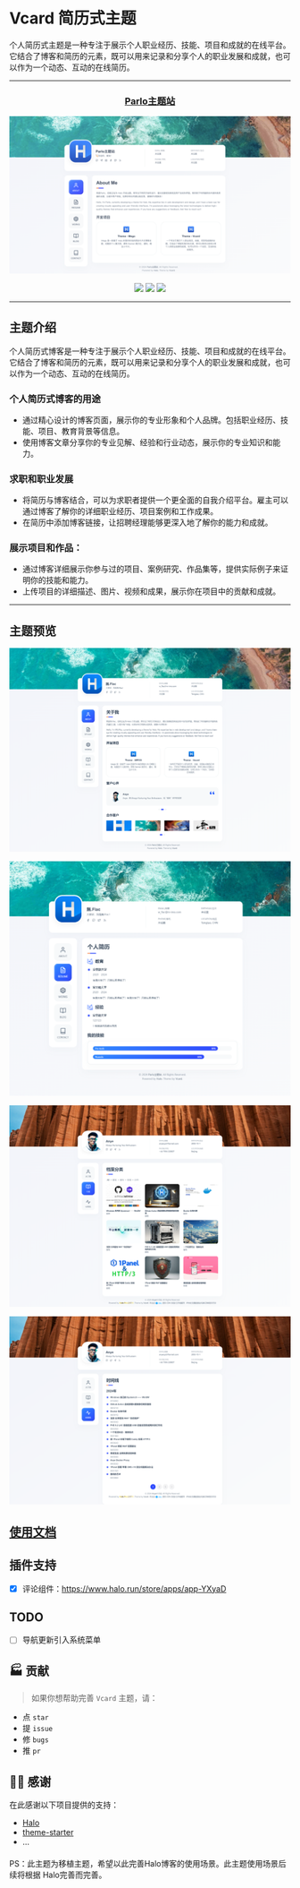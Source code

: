 # Vcard 简历式主题

个人简历式主题是一种专注于展示个人职业经历、技能、项目和成就的在线平台。它结合了博客和简历的元素，既可以用来记录和分享个人的职业发展和成就，也可以作为一个动态、互动的在线简历。

---

<center>

  ### [Parlo主题站](https://parlo.cn/)

  ![](/preview/Capture000.png)

  ![](https://img.shields.io/badge/dynamic/yaml?label=Halo&query=%24.spec.requires&url=https://raw.githubusercontent.com/wflac/theme-vcard/main/theme.yaml&color=113,195,71)
  ![](https://img.shields.io/github/v/release/wflac/theme-vcard)
  ![](https://img.shields.io/badge/License-GPL%20v3.0-green.svg)

</center>

---

## 主题介绍

个人简历式博客是一种专注于展示个人职业经历、技能、项目和成就的在线平台。它结合了博客和简历的元素，既可以用来记录和分享个人的职业发展和成就，也可以作为一个动态、互动的在线简历。

### 个人简历式博客的用途

* 通过精心设计的博客页面，展示你的专业形象和个人品牌。包括职业经历、技能、项目、教育背景等信息。
* 使用博客文章分享你的专业见解、经验和行业动态，展示你的专业知识和能力。

### 求职和职业发展

* 将简历与博客结合，可以为求职者提供一个更全面的自我介绍平台。雇主可以通过博客了解你的详细职业经历、项目案例和工作成果。
* 在简历中添加博客链接，让招聘经理能够更深入地了解你的能力和成就。

### 展示项目和作品：

* 通过博客详细展示你参与过的项目、案例研究、作品集等，提供实际例子来证明你的技能和能力。
* 上传项目的详细描述、图片、视频和成果，展示你在项目中的贡献和成就。

---

## 主题预览

![](/preview/Capture001.png)

![](/preview/Capture002.png)

![](/preview/Capture003.png)

![](/preview/Capture004.png)

## [使用文档](https://parlo.cn/docs/vcard)

## 插件支持

- [x] 评论组件：https://www.halo.run/store/apps/app-YXyaD

## TODO

- [ ] 导航更新引入系统菜单

## 🏭 贡献

> 如果你想帮助完善 `Vcard` 主题，请：

- 点 `star`
- 提 `issue`
- 修 `bugs`
- 推 `pr`

## 🙆‍♂️ 感谢

在此感谢以下项目提供的支持：

- [Halo](https://halo.run)
- [theme-starter](https://github.com/halo-dev/theme-starter)
- ...

#### 

PS：此主题为移植主题，希望以此完善Halo博客的使用场景。此主题使用场景后续将根据 Halo完善而完善。
